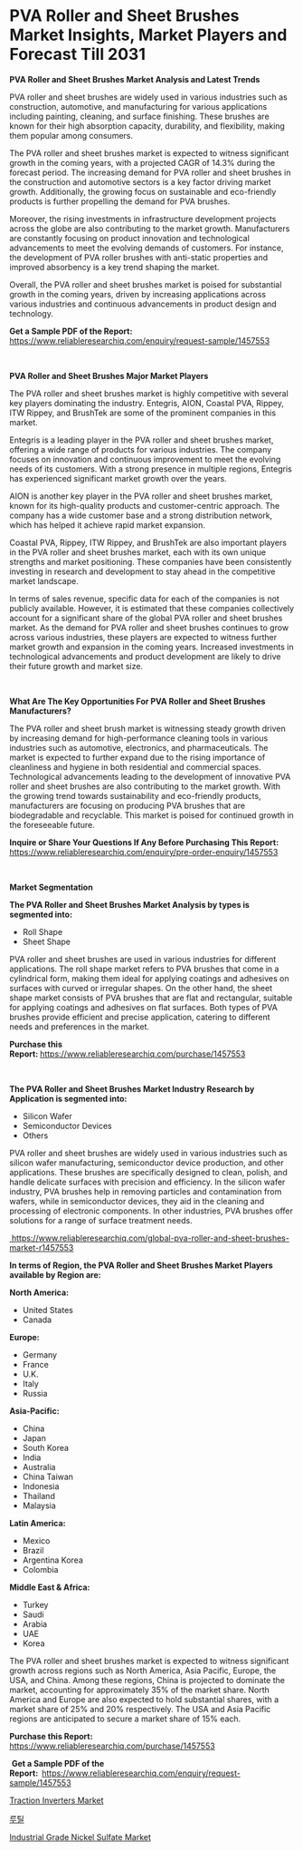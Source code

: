 <p><h1>PVA Roller and Sheet Brushes Market Insights, Market Players and Forecast Till 2031</h1></p><p><strong>PVA Roller and Sheet Brushes Market Analysis and Latest Trends</strong></p>
<p><p>PVA roller and sheet brushes are widely used in various industries such as construction, automotive, and manufacturing for various applications including painting, cleaning, and surface finishing. These brushes are known for their high absorption capacity, durability, and flexibility, making them popular among consumers.</p><p>The PVA roller and sheet brushes market is expected to witness significant growth in the coming years, with a projected CAGR of 14.3% during the forecast period. The increasing demand for PVA roller and sheet brushes in the construction and automotive sectors is a key factor driving market growth. Additionally, the growing focus on sustainable and eco-friendly products is further propelling the demand for PVA brushes.</p><p>Moreover, the rising investments in infrastructure development projects across the globe are also contributing to the market growth. Manufacturers are constantly focusing on product innovation and technological advancements to meet the evolving demands of customers. For instance, the development of PVA roller brushes with anti-static properties and improved absorbency is a key trend shaping the market.</p><p>Overall, the PVA roller and sheet brushes market is poised for substantial growth in the coming years, driven by increasing applications across various industries and continuous advancements in product design and technology.</p></p>
<p><strong>Get a Sample PDF of the Report:&nbsp;</strong> <a href="https://www.reliableresearchiq.com/enquiry/request-sample/1457553">https://www.reliableresearchiq.com/enquiry/request-sample/1457553</a></p>
<p>&nbsp;</p>
<p><strong>PVA Roller and Sheet Brushes Major Market Players</strong></p>
<p><p>The PVA roller and sheet brushes market is highly competitive with several key players dominating the industry. Entegris, AION, Coastal PVA, Rippey, ITW Rippey, and BrushTek are some of the prominent companies in this market.</p><p>Entegris is a leading player in the PVA roller and sheet brushes market, offering a wide range of products for various industries. The company focuses on innovation and continuous improvement to meet the evolving needs of its customers. With a strong presence in multiple regions, Entegris has experienced significant market growth over the years.</p><p>AION is another key player in the PVA roller and sheet brushes market, known for its high-quality products and customer-centric approach. The company has a wide customer base and a strong distribution network, which has helped it achieve rapid market expansion.</p><p>Coastal PVA, Rippey, ITW Rippey, and BrushTek are also important players in the PVA roller and sheet brushes market, each with its own unique strengths and market positioning. These companies have been consistently investing in research and development to stay ahead in the competitive market landscape.</p><p>In terms of sales revenue, specific data for each of the companies is not publicly available. However, it is estimated that these companies collectively account for a significant share of the global PVA roller and sheet brushes market. As the demand for PVA roller and sheet brushes continues to grow across various industries, these players are expected to witness further market growth and expansion in the coming years. Increased investments in technological advancements and product development are likely to drive their future growth and market size.</p></p>
<p>&nbsp;</p>
<p><strong>What Are The Key Opportunities For PVA Roller and Sheet Brushes Manufacturers?</strong></p>
<p><p>The PVA roller and sheet brush market is witnessing steady growth driven by increasing demand for high-performance cleaning tools in various industries such as automotive, electronics, and pharmaceuticals. The market is expected to further expand due to the rising importance of cleanliness and hygiene in both residential and commercial spaces. Technological advancements leading to the development of innovative PVA roller and sheet brushes are also contributing to the market growth. With the growing trend towards sustainability and eco-friendly products, manufacturers are focusing on producing PVA brushes that are biodegradable and recyclable. This market is poised for continued growth in the foreseeable future.</p></p>
<p><strong>Inquire or Share Your Questions If Any Before Purchasing This Report:</strong> <a href="https://www.reliableresearchiq.com/enquiry/pre-order-enquiry/1457553">https://www.reliableresearchiq.com/enquiry/pre-order-enquiry/1457553</a></p>
<p>&nbsp;</p>
<p><strong>Market Segmentation</strong></p>
<p><strong>The PVA Roller and Sheet Brushes Market Analysis by types is segmented into:</strong></p>
<p><ul><li>Roll Shape</li><li>Sheet Shape</li></ul></p>
<p><p>PVA roller and sheet brushes are used in various industries for different applications. The roll shape market refers to PVA brushes that come in a cylindrical form, making them ideal for applying coatings and adhesives on surfaces with curved or irregular shapes. On the other hand, the sheet shape market consists of PVA brushes that are flat and rectangular, suitable for applying coatings and adhesives on flat surfaces. Both types of PVA brushes provide efficient and precise application, catering to different needs and preferences in the market.</p></p>
<p><strong>Purchase this Report:&nbsp;</strong><a href="https://www.reliableresearchiq.com/purchase/1457553">https://www.reliableresearchiq.com/purchase/1457553</a></p>
<p>&nbsp;</p>
<p><strong>The PVA Roller and Sheet Brushes Market Industry Research by Application is segmented into:</strong></p>
<p><ul><li>Silicon Wafer</li><li>Semiconductor Devices</li><li>Others</li></ul></p>
<p><p>PVA roller and sheet brushes are widely used in various industries such as silicon wafer manufacturing, semiconductor device production, and other applications. These brushes are specifically designed to clean, polish, and handle delicate surfaces with precision and efficiency. In the silicon wafer industry, PVA brushes help in removing particles and contamination from wafers, while in semiconductor devices, they aid in the cleaning and processing of electronic components. In other industries, PVA brushes offer solutions for a range of surface treatment needs.</p></p>
<p><a href="https://www.reliableresearchiq.com/global-pva-roller-and-sheet-brushes-market-r1457553">&nbsp;https://www.reliableresearchiq.com/global-pva-roller-and-sheet-brushes-market-r1457553</a></p>
<p><strong>In terms of Region, the PVA Roller and Sheet Brushes Market Players available by Region are:</strong></p>
<p>
    <p> <strong> North America: </strong>
        <ul>
            <li>United States</li>
            <li>Canada</li>
        </ul>
        </p> 
    <p> <strong> Europe: </strong>
        <ul>
            <li>Germany</li>
            <li>France</li>
            <li>U.K.</li>
            <li>Italy</li>
            <li>Russia</li>
        </ul>
        </p> 
    <p> <strong> Asia-Pacific: </strong>
        <ul>
            <li>China</li>
            <li>Japan</li>
            <li>South Korea</li>
            <li>India</li>
            <li>Australia</li>
            <li>China Taiwan</li>
            <li>Indonesia</li>
            <li>Thailand</li>
            <li>Malaysia</li>
        </ul>
        </p> 
    <p> <strong> Latin America: </strong>
        <ul>
            <li>Mexico</li>
            <li>Brazil</li>
            <li>Argentina Korea</li>
            <li>Colombia</li>
        </ul>
        </p> 
    <p> <strong> Middle East & Africa: </strong>
        <ul>
            <li>Turkey</li>
            <li>Saudi</li>
            <li>Arabia</li>
            <li>UAE</li>
            <li>Korea</li>
        </ul>
    </p>
    </p>
<p><p>The PVA roller and sheet brushes market is expected to witness significant growth across regions such as North America, Asia Pacific, Europe, the USA, and China. Among these regions, China is projected to dominate the market, accounting for approximately 35% of the market share. North America and Europe are also expected to hold substantial shares, with a market share of 25% and 20% respectively. The USA and Asia Pacific regions are anticipated to secure a market share of 15% each.</p></p>
<p><strong>Purchase this Report: </strong><a href="https://www.reliableresearchiq.com/purchase/1457553">https://www.reliableresearchiq.com/purchase/1457553</a></p>
<p>&nbsp;<strong>Get a Sample PDF of the Report:&nbsp;&nbsp;</strong><a href="https://www.reliableresearchiq.com/enquiry/request-sample/1457553">https://www.reliableresearchiq.com/enquiry/request-sample/1457553</a></p>
<p><strong></strong></p>
<p><p><a href="https://view.publitas.com/reportprime-1/traction-inverters-market-research-report-market-forecast-and-growth-prospects-with-a-steady-cagr-of-12-from-2024-2031/">Traction Inverters Market</a></p><p><a href="https://github.com/PercyHagernes9778/Market-Research-Report-List-2/blob/main/19054413112.md">루틸</a></p><p><a href="https://github.com/Shjsi3663/Market-Research-Report-List-1/blob/main/industrial-grade-nickel-sulfate-market.md">Industrial Grade Nickel Sulfate Market</a></p></p>
